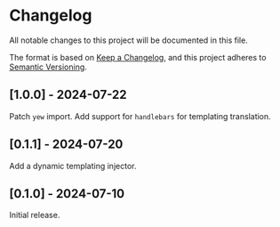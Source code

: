 # Changelog

All notable changes to this project will be documented in this file.

The format is based on [Keep a Changelog](https://keepachangelog.com/en/1.0.0/),
and this project adheres to [Semantic Versioning](https://semver.org/spec/v2.0.0.html).

## [1.0.0] - 2024-07-22

Patch `yew` import.
Add support for `handlebars` for templating translation.

## [0.1.1] - 2024-07-20

Add a dynamic templating injector.

## [0.1.0] - 2024-07-10

Initial release.
